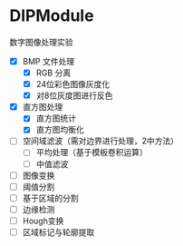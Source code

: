 # DIPModule

数字图像处理实验

- [x] BMP 文件处理
  - [x] RGB 分离
  - [x] 24位彩色图像灰度化
  - [x] 对8位灰度图进行反色
- [x] 直方图处理
  - [x] 直方图统计
  - [x] 直方图均衡化
- [ ] 空间域滤波（需对边界进行处理，2中方法）
  - [ ] 平均处理（基于模板卷积运算）
  - [ ] 中值滤波
- [ ] 图像变换
- [ ] 阈值分割
- [ ] 基于区域的分割
- [ ] 边缘检测
- [ ] Hough变换
- [ ] 区域标记与轮廓提取
